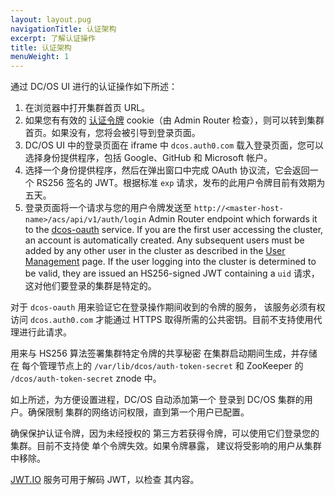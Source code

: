 ```yaml
---
layout: layout.pug
navigationTitle: 认证架构
excerpt: 了解认证操作
title: 认证架构
menuWeight: 1
---
```


通过 DC/OS UI 进行的认证操作如下所述：

1. 在浏览器中打开集群首页 URL。
2. 如果您有有效的 [认证令牌](/cn/1.11/security/oss/managing-authentication#log-in-cli) cookie（由 Admin Router 检查），则可以转到集群首页。如果没有，您将会被引导到登录页面。
3. DC/OS UI 中的登录页面在 iframe 中 `dcos.auth0.com` 载入登录页面，您可以选择身份提供程序，包括 Google、GitHub 和 Microsoft 帐户。
4. 选择一个身份提供程序，然后在弹出窗口中完成 OAuth 协议流，它会返回一个 RS256 签名的 JWT。根据标准 `exp` 请求，发布的此用户令牌目前有效期为五天。
5. 登录页面将一个请求与您的用户令牌发送至 `http://<master-host-name>/acs/api/v1/auth/login` Admin Router endpoint which forwards it to the [dcos-oauth](https://github.com/dcos/dcos-oauth) service. If you are the first user accessing the cluster, an account is automatically created. Any subsequent users must be added by any other user in the cluster as described in the [User Management](/cn/1.11/security/oss/user-management/) page. If the user logging into the cluster is determined to be valid, they are issued an HS256-signed JWT containing a `uid` 请求，这对他们要登录的集群是特定的。

对于 `dcos-oauth` 用来验证它在登录操作期间收到的令牌的服务，
该服务必须有权访问 `dcos.auth0.com` 才能通过
HTTPS 取得所需的公共密钥。目前不支持使用代理进行此请求。

用来与 HS256 算法签署集群特定令牌的共享秘密
在集群启动期间生成，并存储在
每个管理节点上的 `/var/lib/dcos/auth-token-secret` 和
ZooKeeper 的 `/dcos/auth-token-secret` znode 中。

如上所述，为方便设置进程，DC/OS 自动添加第一个
登录到 DC/OS 集群的用户。确保限制
集群的网络访问权限，直到第一个用户已配置。

确保保护认证令牌，因为未经授权的
第三方若获得令牌，可以使用它们登录您的集群。目前不支持使
单个令牌失效。如果令牌暴露，
建议将受影响的用户从集群中移除。

[JWT.IO](https://jwt.io) 服务可用于解码 JWT，以检查
其内容。
